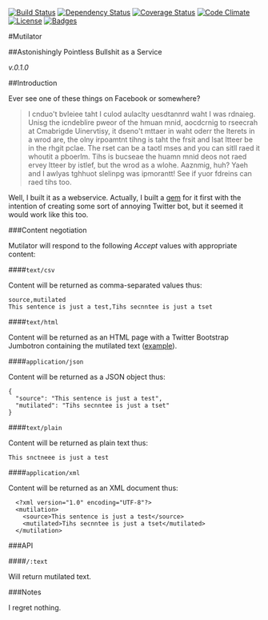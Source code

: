 [![Build Status](https://travis-ci.org/pikesley/mutilator.svg)](https://travis-ci.org/pikesley/mutilator)
[![Dependency Status](http://img.shields.io/gemnasium/pikesley/mutilator.svg)](https://gemnasium.com/pikesley/mutilator)
[![Coverage Status](http://img.shields.io/coveralls/pikesley/mutilator.svg)](https://coveralls.io/r/pikesley/mutilator)
[![Code Climate](http://img.shields.io/codeclimate/github/pikesley/mutilator.svg)](https://codeclimate.com/github/pikesley/mutilator)
[![License](http://img.shields.io/:license-mit-blue.svg)](http://pikesley.mit-license.org)
[![Badges](http://img.shields.io/:badges-6/6-ff6799.svg)](https://github.com/badges/badgerbadgerbadger)

#Mutilator

##Astonishingly Pointless Bullshit as a Service

_v.0.1.0_

##Introduction

Ever see one of these things on Facebook or somewhere?

>  I cnduo't bvleiee taht I culod aulaclty uesdtannrd waht I was rdnaieg. Unisg the icndeblire pweor of the hmuan mnid, aocdcrnig to rseecrah at Cmabrigde Uinervtisy, it dseno't mttaer in waht oderr the lterets in a wrod are, the olny irpoamtnt tihng is taht the frsit and lsat ltteer be in the rhgit pclae. The rset can be a taotl mses and you can sitll raed it whoutit a pboerlm. Tihs is bucseae the huamn mnid deos not raed ervey ltteer by istlef, but the wrod as a wlohe. Aaznmig, huh? Yaeh and I awlyas tghhuot slelinpg was ipmorantt! See if yuor fdreins can raed tihs too.

Well, I built it as a webservice. Actually, I built a [gem](https://github.com/pikesley/wordbot) for it first with the intention of creating some sort of annoying Twitter bot, but it seemed it would work like this too.

###Content negotiation

Mutilator will respond to the following _Accept_ values with appropriate content:

####`text/csv`

Content will be returned as comma-separated values thus:

    source,mutilated
    This sentence is just a test,Tihs secnntee is just a tset

####`text/html`

Content will be returned as an HTML page with a Twitter Bootstrap Jumbotron containing the mutilated text ([example](https://mutilator.herokuapp.com/It%20is%20interesting%20to%20contemplate%20a%20tangled%20bank,%20clothed%20with%20many%20plants%20of%20many%20kinds,%20with%20birds%20singing%20on%20the%20bushes,%20with%20various%20insects%20flitting%20about,%20and%20with%20worms%20crawling%20through%20the%20damp%20earth,%20and%20to%20reflect%20that%20these%20elaborately%20constructed%20forms,%20so%20different%20from%20each%20other,%20and%20dependent%20upon%20each%20other%20in%20so%20complex%20a%20manner,%20have%20all%20been%20produced%20by%20laws%20acting%20around%20us.%20These%20laws,%20taken%20in%20the%20largest%20sense,%20being%20Growth%20with%20reproduction;%20Inheritance%20which%20is%20almost%20implied%20by%20reproduction;%20Variability%20from%20the%20indirect%20and%20direct%20action%20of%20the%20conditions%20of%20life,%20and%20from%20use%20and%20disuse;%20a%20Ratio%20of%20Increase%20so%20high%20as%20to%20lead%20to%20a%20Struggle%20for%20Life,%20and%20as%20a%20consequence%20to%20Natural%20Selection,%20entailing%20Divergence%20of%20Character%20and%20the%20Extinction%20of%20less%20improved%20forms.%20Thus,%20from%20the%20war%20of%20nature,%20from%20famine%20and%20death,%20the%20most%20exalted%20object%20which%20we%20are%20capable%20of%20conceiving,%20namely,%20the%20production%20of%20the%20higher%20animals,%20directly%20follows.%20There%20is%20grandeur%20in%20this%20view%20of%20life,%20with%20its%20several%20powers,%20having%20been%20originally%20breathed%20by%20the%20Creator%20into%20a%20few%20forms%20or%20into%20one;%20and%20that,%20whilst%20this%20planet%20has%20gone%20circling%20on%20according%20to%20the%20fixed%20law%20of%20gravity,%20from%20so%20simple%20a%20beginning%20endless%20forms%20most%20beautiful%20and%20most%20wonderful%20have%20been,%20and%20are%20being%20evolved.)).

####`application/json`

Content will be returned as a JSON object thus:

    {
      "source": "This sentence is just a test",
      "mutilated": "Tihs secnntee is just a tset"
    }

####`text/plain`

Content will be returned as plain text thus:

    This snctneee is just a test  

####`application/xml`

Content will be returned as an XML document thus:

      <?xml version="1.0" encoding="UTF-8"?>
      <mutilation>
        <source>This sentence is just a test</source>
        <mutilated>Tihs secnntee is just a tset</mutilated>
      </mutilation>

###API

####`/:text`

Will return mutilated text.

###Notes

I regret nothing.
